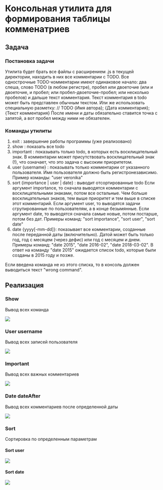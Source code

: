 # Консольная утилита для формирования таблицы комменатриев 

## Задача

### Постановка задачи

Утилита будет брать все файлы с расширением .js в текущей директории, находить в них все комментарии с TODO. 
Все однострочные TODO-комментарии имеют одинаковое начало: два слеша, слово TODO (в любом регистре), пробел или двоеточие (или и двоеточие, и пробел; или пробел-двоеточие-пробел; или несколько пробелов) и дальше текст комментария.
Текст комментария в todo может быть представлен обычным текстом. Или же использовать специальную разметку:
	// TODO {Имя автора}; {Дата комментария}; {Текст комментария}
После имени и даты обязательно ставится точка с запятой, а вот пробел между ними не обязателен.

### Команды утилиты 

1. exit : завершение работы программы (уже реализовано)
2. show : показать все todo
3. important : показывать только todo, в которых есть восклицательный знак.
В комментарии может присутствовать восклицательный знак (!), что означает, что это задача с высоким приоритетом.
4. user {username} : показывать только комментарии от указанного пользователя.
Имя пользователя должно быть регистронезависимо. Пример команды: "user veronika"
5. sort {importance | user | date} : выводит отсортированные todo
Если аргумент importance, то сначала выводятся комментарии с восклицательными знаками, потом все остальные. Чем больше
восклицательных знаков, тем выше приоритет и тем выше в списке этот комментарий.
Если аргумент user, то выводятся задачи сгрупированные по пользователям, а в конце безымянные.
Если аргумент date, то выводятся сначала самые новые, потом постарше, потом без дат.
Примеры команд: "sort importance", "sort user", "sort date"
6. date {yyyy[-mm-dd]}: показывает все комментарии, созданные после переданной даты (включительно).
Датой может быть только год, год с месяцем (через дефис) или год с месяцем и днем.
Примеры команд: "date 2015", "date 2016-02", "date 2018-03-02".
В ответ на команду  "date 2015" ожидается список todo, которые были созданы в 2015 году и позже.

Если введена команда не из этого списка, то в консоль должен выводиться текст "wrong command".

## Реализация 

### Show 

Вывод всех команда 

![](https://photos.app.goo.gl/kwCvdWGqTSoTMysw6)

### User username

Вывод всех записей пользователя

![](https://photos.app.goo.gl/LzWzGhyKCt79Dxtg6)

### Important 

Вывод всех важных комментариев 

![](https://photos.app.goo.gl/hugewASprDjbq4HU7)

### Date dateAfter

Вывод всех комментариев после определенной даты 

![](https://photos.app.goo.gl/J1YTmyhwHE7Yv8QD6)

### Sort 

Сортировка по определенным параметрам 

#### Sort user 

![](https://photos.app.goo.gl/Yy4w8PBHSkAeuUwD7)

#### Sort date 

![](https://photos.app.goo.gl/VYa3Jstan7zrbjZ66)

